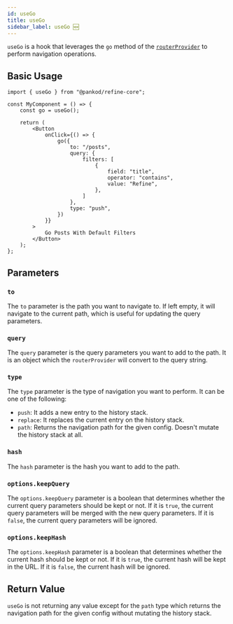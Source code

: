 ```yaml
---
id: useGo
title: useGo
sidebar_label: useGo 🆕
---
```


`useGo` is a hook that leverages the `go` method of the [`routerProvider`][routerprovider] to perform navigation operations.

## Basic Usage

```tsx
import { useGo } from "@pankod/refine-core";

const MyComponent = () => {
    const go = useGo();

    return (
        <Button
            onClick={() => {
                go({
                    to: "/posts",
                    query: {
                        filters: [
                            {
                                field: "title",
                                operator: "contains",
                                value: "Refine",
                            },
                        ]
                    },
                    type: "push",
                })
            }}
        >
            Go Posts With Default Filters
        </Button>
    );
};
```

## Parameters

### `to`

The `to` parameter is the path you want to navigate to. If left empty, it will navigate to the current path, which is useful for updating the query parameters.

### `query`

The `query` parameter is the query parameters you want to add to the path. It is an object which the `routerProvider` will convert to the query string.

### `type`

The `type` parameter is the type of navigation you want to perform. It can be one of the following:

- `push`: It adds a new entry to the history stack.
- `replace`: It replaces the current entry on the history stack.
- `path`: Returns the navigation path for the given config. Doesn't mutate the history stack at all.

### `hash`

The `hash` parameter is the hash you want to add to the path.

### `options.keepQuery`

The `options.keepQuery` parameter is a boolean that determines whether the current query parameters should be kept or not. If it is `true`, the current query parameters will be merged with the new query parameters. If it is `false`, the current query parameters will be ignored.

### `options.keepHash`

The `options.keepHash` parameter is a boolean that determines whether the current hash should be kept or not. If it is `true`, the current hash will be kept in the URL. If it is `false`, the current hash will be ignored.

## Return Value

`useGo` is not returning any value except for the `path` type which returns the navigation path for the given config without mutating the history stack.

[routerprovider]: /docs/api-reference/core/providers/router-provider.md
